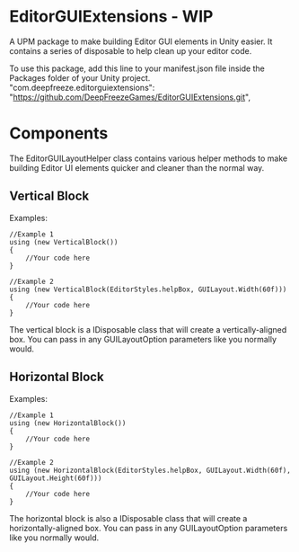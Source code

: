 
# EditorGUIExtensions - WIP
A UPM package to make building Editor GUI elements in Unity easier. It contains a series of disposable to help clean up your editor code.

To use this package, add this line to your manifest.json file inside the Packages folder of your Unity project.
"com.deepfreeze.editorguiextensions": "https://github.com/DeepFreezeGames/EditorGUIExtensions.git",

# Components
The EditorGUILayoutHelper class contains various helper methods to make building Editor UI elements quicker and cleaner than the normal way.

## Vertical Block
Examples:

	//Example 1
    using (new VerticalBlock())  
    {  
        //Your code here
    }

	//Example 2
    using (new VerticalBlock(EditorStyles.helpBox, GUILayout.Width(60f)))  
    {  
	    //Your code here
    }

The vertical block is a IDisposable class that will create a vertically-aligned box. You can pass in any GUILayoutOption parameters like you normally would.

## Horizontal Block
Examples:

	//Example 1
    using (new HorizontalBlock())  
    {  
        //Your code here
    }

	//Example 2
    using (new HorizontalBlock(EditorStyles.helpBox, GUILayout.Width(60f), GUILayout.Height(60f)))  
    {  
	    //Your code here
    }

The horizontal block is also a IDisposable class that will create a horizontally-aligned box. You can pass in any GUILayoutOption parameters like you normally would.
